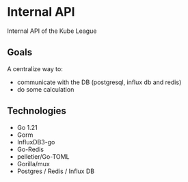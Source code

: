 # Internal API

Internal API of the Kube League

## Goals

A centralize way to:
* communicate with the DB (postgresql, influx db and redis)
* do some calculation

## Technologies

- Go 1.21
- Gorm
- InfluxDB3-go
- Go-Redis
- pelletier/Go-TOML
- Gorilla/mux
- Postgres / Redis / Influx DB
